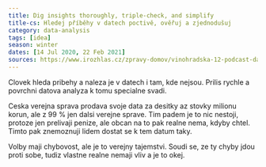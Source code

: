 ```yaml
---
title: Dig insights thoroughly, triple-check, and simplify
title-cs: Hledej příběhy v datech poctivě, ověřuj a zjednodušuj
category: data-analysis
tags: [idea]
season: winter
dates: [14 Jul 2020, 22 Feb 2021]
sources: https://www.irozhlas.cz/zpravy-domov/vinohradska-12-podcast-datari-novinarska-cena_2006220600_bar
---
```


Clovek hleda pribehy a naleza je v datech i tam, kde nejsou. Prilis rychle a povrchni datova analyza k tomu specialne svadi.

Ceska verejna sprava prodava svoje data za desitky az stovky milionu korun, ale z 99 % jen dalsi verejne sprave. Tim padem je to nic nestoji, protoze jen prelivaji penize, ale obcan na to pak realne nema, kdyby chtel. Timto pak znemoznuji lidem dostat se k tem datum taky.

Volby maji chybovost, ale je to verejny tajemstvi. Soudi se, ze ty chyby jdou proti sobe, tudiz vlastne realne nemaji vliv a je to okej.